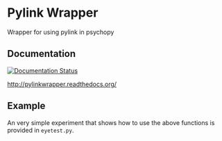 # Pylink Wrapper
Wrapper for using pylink in psychopy

## Documentation
[![Documentation Status](https://readthedocs.org/projects/pylinkwrapper/badge/?version=latest)](http://pylinkwrapper.readthedocs.org/en/latest/?badge=latest)

http://pylinkwrapper.readthedocs.org/

## Example
An very simple experiment that shows how to use the above functions is provided in `eyetest.py`.
